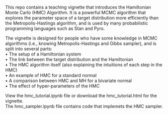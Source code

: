 This repo contains a teaching vignette that introduces the Hamiltonian Monte Carlo (HMC) Algorithm. It is a powerful MCMC algorithm that explores the parameter space of a target distribution more efficiently than the Metropolis-Hastings algorithm, and is used by many probabilistic programming languages such as Stan and Pyro. <br/>

The vignette is designed for people who have some knowledge in MCMC algorithms (i.e., knowing Metropolis-Hastings and Gibbs sampler), and is split into several parts: <br/>
• The setup of a Hamiltonian system <br/>
• The link between the target distribution and the Hamiltonian <br/>
• The HMC algorithm itself (also explaining the intuitions of each step in the HMC) <br/>
• An example of HMC for a standard normal <br/>
• A comparison between HMC and MH for a bivariate normal <br/>
• The effect of hyper-parameters of the HMC <br/>

View the hmc_tutorial.ipynb file or download the hmc_tutorial.html for the vignette. <br/>
The hmc_sampler.ipynb file contains code that implemets the HMC sampler. <br/>
